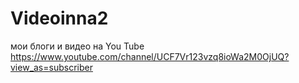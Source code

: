 # Videoinna2
мои блоги и видео на You Tube  https://www.youtube.com/channel/UCF7Vr123vzq8ioWa2M0OjUQ?view_as=subscriber

